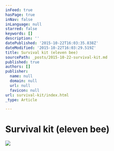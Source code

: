 ```yaml
---
inFeed: true
hasPage: true
inNav: false
inLanguage: null
starred: false
keywords: []
description: ''
datePublished: '2015-10-22T16:03:35.838Z'
dateModified: '2015-10-22T16:03:29.519Z'
title: Survival kit (eleven bee)
sourcePath: _posts/2015-10-22-survival-kit.md
published: true
authors: []
publisher:
  name: null
  domain: null
  url: null
  favicon: null
url: survival-kit/index.html
_type: Article

---
```

# Survival kit (eleven bee)
![](https://the-grid-user-content.s3-us-west-2.amazonaws.com/005847c9-9351-408e-99ae-d281a8f22943.JPG)